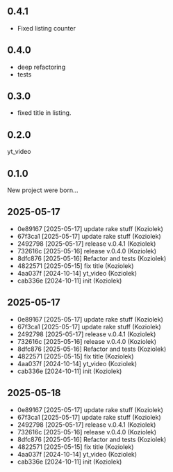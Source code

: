 ## 0.4.1

* Fixed listing counter

## 0.4.0

* deep refactoring
* tests

## 0.3.0

* fixed title in listing.

## 0.2.0

yt_video

## 0.1.0

New project were born…
## 2025-05-17
- 0e89167 [2025-05-17] update rake stuff (Koziolek)
- 67f3ca1 [2025-05-17] update rake stuff (Koziolek)
- 2492798 [2025-05-17] release v.0.4.1 (Koziolek)
- 732616c [2025-05-16] release v.0.4.0 (Koziolek)
- 8dfc876 [2025-05-16] Refactor and tests (Koziolek)
- 4822571 [2025-05-15] fix title (Koziolek)
- 4aa037f [2024-10-14] yt_video (Koziolek)
- cab336e [2024-10-11] init (Koziolek)

## 2025-05-17
- 0e89167 [2025-05-17] update rake stuff (Koziolek)
- 67f3ca1 [2025-05-17] update rake stuff (Koziolek)
- 2492798 [2025-05-17] release v.0.4.1 (Koziolek)
- 732616c [2025-05-16] release v.0.4.0 (Koziolek)
- 8dfc876 [2025-05-16] Refactor and tests (Koziolek)
- 4822571 [2025-05-15] fix title (Koziolek)
- 4aa037f [2024-10-14] yt_video (Koziolek)
- cab336e [2024-10-11] init (Koziolek)

## 2025-05-18
- 0e89167 [2025-05-17] update rake stuff (Koziolek)
- 67f3ca1 [2025-05-17] update rake stuff (Koziolek)
- 2492798 [2025-05-17] release v.0.4.1 (Koziolek)
- 732616c [2025-05-16] release v.0.4.0 (Koziolek)
- 8dfc876 [2025-05-16] Refactor and tests (Koziolek)
- 4822571 [2025-05-15] fix title (Koziolek)
- 4aa037f [2024-10-14] yt_video (Koziolek)
- cab336e [2024-10-11] init (Koziolek)
